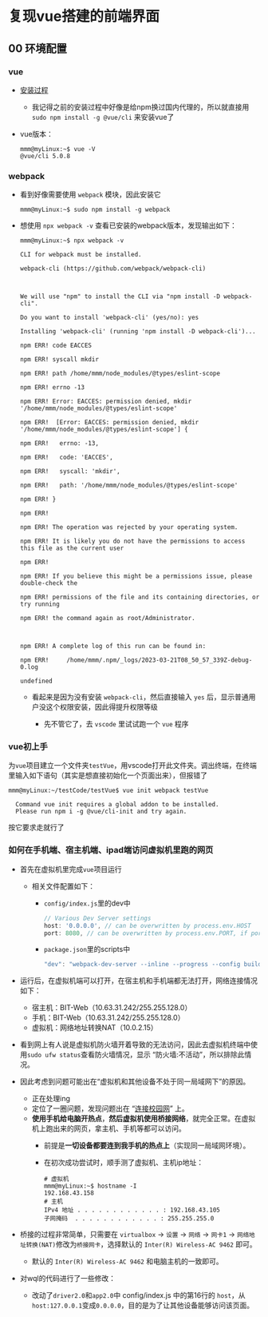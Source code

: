 # 复现vue搭建的前端界面

## 00 环境配置

### vue

* [安装过程](https://blog.csdn.net/gxgalaxy/article/details/104884128?ops_request_misc=%257B%2522request%255Fid%2522%253A%2522167938555816782427449222%2522%252C%2522scm%2522%253A%252220140713.130102334.pc%255Fall.%2522%257D&request_id=167938555816782427449222&biz_id=&utm_medium=distribute.pc_search_result.none-task-code-2~all~first_rank_ecpm_v1~rank_v31_ecpm-1-104884128-12-null-null.142^v74^insert_down3,201^v4^add_ask,239^v2^insert_chatgpt&utm_term=ubuntu%20vue%20vscode)
  * 我记得之前的安装过程中好像是给npm换过国内代理的，所以就直接用 `sudo npm install -g @vue/cli` 来安装vue了

* vue版本：

    ```shell
    mmm@myLinux:~$ vue -V
    @vue/cli 5.0.8
    ```

### webpack

* 看到好像需要使用 `webpack` 模块，因此安装它

    ```shell
    mmm@myLinux:~$ sudo npm install -g webpack
    ```

* 想使用 `npx webpack -v` 查看已安装的webpack版本，发现输出如下：

    ```shell
    mmm@myLinux:~$ npx webpack -v

    CLI for webpack must be installed.

    webpack-cli (https://github.com/webpack/webpack-cli)



    We will use "npm" to install the CLI via "npm install -D webpack-cli".

    Do you want to install 'webpack-cli' (yes/no): yes

    Installing 'webpack-cli' (running 'npm install -D webpack-cli')...

    npm ERR! code EACCES

    npm ERR! syscall mkdir

    npm ERR! path /home/mmm/node_modules/@types/eslint-scope

    npm ERR! errno -13

    npm ERR! Error: EACCES: permission denied, mkdir '/home/mmm/node_modules/@types/eslint-scope'

    npm ERR!  [Error: EACCES: permission denied, mkdir '/home/mmm/node_modules/@types/eslint-scope'] {

    npm ERR!   errno: -13,

    npm ERR!   code: 'EACCES',

    npm ERR!   syscall: 'mkdir',

    npm ERR!   path: '/home/mmm/node_modules/@types/eslint-scope'

    npm ERR! }

    npm ERR! 

    npm ERR! The operation was rejected by your operating system.

    npm ERR! It is likely you do not have the permissions to access this file as the current user

    npm ERR! 

    npm ERR! If you believe this might be a permissions issue, please double-check the

    npm ERR! permissions of the file and its containing directories, or try running

    npm ERR! the command again as root/Administrator.



    npm ERR! A complete log of this run can be found in:

    npm ERR!     /home/mmm/.npm/_logs/2023-03-21T08_50_57_339Z-debug-0.log

    undefined
    ```

  * 看起来是因为没有安装 `webpack-cli`，然后直接输入 `yes` 后，显示普通用户没这个权限安装，因此得提升权限等级

    * 先不管它了，去 `vscode` 里试试跑一个 `vue` 程序

### vue初上手

为`vue`项目建立一个文件夹`testVue`，用vscode打开此文件夹。调出终端，在终端里输入如下语句（其实是想直接初始化一个页面出来），但报错了

```shell
mmm@myLinux:~/testCode/testVue$ vue init webpack testVue

  Command vue init requires a global addon to be installed.
  Please run npm i -g @vue/cli-init and try again.
```

按它要求走就行了

### 如何在手机端、宿主机端、ipad端访问虚拟机里跑的网页

* 首先在虚拟机里完成`vue`项目运行
  * 相关文件配置如下：
    * `config/index.js`里的dev中
  
      ```js
      // Various Dev Server settings
      host: '0.0.0.0', // can be overwritten by process.env.HOST
      port: 8080, // can be overwritten by process.env.PORT, if port is in use, a free one will be determined
      ```
  
    * `package.json`里的scripts中

      ```js
      "dev": "webpack-dev-server --inline --progress --config build/webpack.dev.conf.js",
      ```

* 运行后，在虚拟机端可以打开，在宿主机和手机端都无法打开，网络连接情况如下：
  * 宿主机：BIT-Web（10.63.31.242/255.255.128.0）
  * 手机：BIT-Web（10.63.31.242/255.255.128.0）
  * 虚拟机：网络地址转换NAT（10.0.2.15）

* 看到网上有人说是虚拟机防火墙开着导致的无法访问，因此去虚拟机终端中使用`sudo ufw status`查看防火墙情况，显示 “防火墙:不活动”，所以排除此情况。

* 因此考虑到问题可能出在“虚拟机和其他设备不处于同一局域网下”的原因。
  * 正在处理ing
  * 定位了一圈问题，发现问题出在 “[连接校园网](https://blog.csdn.net/qq_41709234/article/details/123149787?ops_request_misc=&request_id=&biz_id=102&utm_term=%E6%A1%A5%E6%8E%A5%E6%A8%A1%E5%BC%8F%20ubuntu%E6%B2%A1%E6%9C%89hostname&utm_medium=distribute.pc_search_result.none-task-blog-2~all~sobaiduweb~default-6-123149787.142^v76^insert_down38,201^v4^add_ask,239^v2^insert_chatgpt)” 上。
  * **使用手机给电脑开热点**，**然后虚拟机使用桥接网络**，就完全正常。在虚拟机上跑出来的网页，拿主机、手机等都可以访问。
    * 前提是**一切设备都要连到我手机的热点上**（实现同一局域网环境）。
    * 在初次成功尝试时，顺手测了虚拟机、主机ip地址：

      ```shell
      # 虚拟机
      mmm@myLinux:~$ hostname -I
      192.168.43.158
      # 主机
      IPv4 地址 . . . . . . . . . . . . : 192.168.43.105
      子网掩码  . . . . . . . . . . . . : 255.255.255.0
      ```

* 桥接的过程非常简单，只需要在 `virtualbox` -> `设置` -> `网络` -> `网卡1` -> `网络地址转换(NAT)`修改为`桥接网卡`，选择默认的 `Inter(R) Wireless-AC 9462` 即可。
  * 默认的 `Inter(R) Wireless-AC 9462` 和电脑主机的一致即可。

* 对wql的代码进行了一些修改：
  * 改动了`driver2.0`和`app2.0`中 config/index.js 中的第16行的 `host`，从`host:127.0.0.1`变成`0.0.0.0`，目的是为了让其他设备能够访问该页面。
